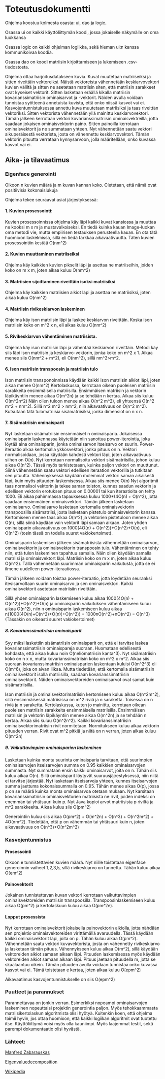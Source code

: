 # Toteutusdokumentti

Ohjelma koostuu kolmesta osasta: ui, dao ja logic.

Osassa ui on kaikki käyttöliittymän koodi, jossa jokaiselle näkymälle on oma luokkansa

Osassa logic on kaikki ohjelman logiikka, sekä hieman ui:n kanssa kommunikoivaa koodia.

Osassa dao on koodi matriisin kirjoittamiseen ja lukemiseen .csv-tiedostosta.

Ohjelma ottaa harjoitusdatakseen kuvia. Kuvat muutetaan matriiseiksi ja sitten riveittäin vektoreiksi. 
Näistä vektoreista vähennetään keskiarvovektori kuvien väliltä ja sitten ne asetetaan matriisin siten, että matriisin sarakkeet ovat kyseiset vektorit.
Sitten lasketaan eräällä kikalla matriisin kovarianssimatriisin ominaisarvot ja -vektorit. 
Näiden avulla voidaan tunnistaa syötteenä annetuista kuvista, että onko niissä kasvot vai ei.
Kasvojentunnistuksessa annettu kuva muutetaan matriisiksi ja taas riveittän vektoriksi. Sitten vektorista vähennetään yllä mainittu keskiarvovektori.
Tämän jälkeen kerrotaan vektori kovarianssimatriisin ominaisvektreilla, jotta saadaan jokaisen ominaisvektorin paino.
Sitten painoilla kerrotaan ominaisvektorit ja ne summataan yhteen.
Nyt vähennetään saatu vektori alkuperäisestä vektorista, josta on vähennettu keskiarvovektori.
Tämän vektorin pituutta verrataan kynnysarvoon, jolla määritellään, onko kuvassa kasvot vai ei.

## Aika- ja tilavaatimus
### Eigenface generointi

Olkoon n kuvien määrä ja m kuvan kannan koko. 
Oletetaan, että nämä ovat positiivisia kokonaislukuja

Ohjelma tekee seuraavat asiat järjestyksessä:

#### 1. Kuvien prosessointi:
Kuvien prosessoinnissa ohjelma käy läpi kaikki kuvat kansiossa ja muuttaa ne kooksi m x m ja mustavalkoiseksi.
En tiedä kuinka kauan Image-luokan oma metodi vie, mutta empiirisen testauksen perusteella kauan. En ota tätä huomioon laskelmissa, sillä en tiedä tarkkaa aikavaativuutta.
Täten kuvien prosessointiin kestää O(nm^2)

#### 2. Kuvien muuttaminen matriiseiksi
Ohjelma käy kaikkien kuvien pikselit läpi ja asettaa ne matriiseihin, joiden koko on m x m, joten aikaa kuluu O(nm^2)

#### 3. Matriisien sijoittaminen riveittäin isoksi matriisiksi
Ohjelma käy kaikkien matriisien alkiot läpi ja asettaa ne matriisiksi, joten aikaa kuluu O(nm^2)

#### 4. Matriisin rivikeskiarvon laskeminen
Ohjelma käy ison matriisin läpi ja laskee keskiarvon riveittäin. Koska ison matriisin koko on m^2 x n, eli aikaa kuluu O(nm^2)

#### 5. Rivikeskiarvon vähentäminen matriisista.
Ohjelma käy ison matriisin läpi ja vähentää keskiarvon riveittäin. Metodi käy siis läpi ison matriisin ja keskiarvo-vektorin, jonka koko on m^2 x 1.
Aikaa menee siis O(nm^2 + m^2), eli O(nm^2), sillä nm^2>m^2.

#### 6. Ison matriisin transpoosin ja matriisin tulo
Ison matriisin transponoinnissa käydään kaikki ison matriisin alkiot läpi, joten aikaa menee O(nm^2)
Kertolaskussa, kerrotaan oikean puoleisen matriisin sarakkeita ensimmäisella matriisilla. Ensimmäisen matriisin ja vektorin läpikäyntiin menee aikaa O(m^2n) ja se tehdään n kertaa. Aikaa siis kuluu O(m^2n^2)
Näin ollen tuloon menee aikaa O(n^2 m^2), eli yhteensä O(n^2 m^2 + nm^2). Sillä n^2 m^2 > nm^2, niin aikavaativuus on O(n^2 m^2).
Kutsutaan tätä tulomatriisia sisämatriisiksi, jonka dimensiot on n x n.

#### 7. Sisämatriisin ominaisparit
Nyt lasketaan sisämatriisin ensimmäiset n ominaisparia. Jokaisessa ominaisparin laskennassa käytetään niin sanottua power-iterointia, joka löytää aina ominaisparin, jonka ominaisarvon itseisarvo on suurin. 
Power-iteraatio alkaa kertomalla ykkösvektori, jonka pituus on n. Vektori normalisoidaan, jossa käydään kahdesti vektori läpi, joten aikavaativuus siihen on O(n).
Nyt kerrotaan normalisoitu vektori sisämatriisilla, johon kuluu aikaa O(n^2). Tässä myös tarkistetaaan, kuinka paljon vektori on muuttunut. Siinä vähennetään saatu vektori edellisen iteraation vektorilla ja tutkitaan sen pituutta. Vähennyksessä käydään molemmat vektori saman aikaisesti  läpi, kuin myös pituuden laskemisessa. Aikaa siis menee O(n)
Nyt algoritmit taas normalisoi vektorin ja tekee saman toiston, kunnes saadun vektorin ja edellisen vektorin erotuksen pituus on 0.00001 tai kun iteraatioita on tehty 1000.
Eli aikaa pahimmassa tapauksessa kuluu 1000*(4O(n) + O(n^2), jotta saadaan ensimmäinen ominaisvektori.
Tämän jälkeen lasketaan ominaisarvo.
Ominaisarvo lasketaan kertomalla ominaisvektorin transpoosilla sisämatriisi, josta lasketaan pistetulo ominaisvektorin kanssa.
Kertomiseen menee taas aikaa O(n^2) ja vektorien pistetuloon menee aikaa O(n), sillä siinä käydään vain vektorit läpi samaan aikaan.
Joten yhden ominaisparin aikavaativuus on 1000(4O(n) + O(n^2))+O(n^2)+O(n), eli O(n^2) (tosin tässä on todella suuret vakiokertoimet).

Ominaisparin laskemisen jälkeen sisämatriisista vähennetään ominaisarvon, ominaisvektorin ja ominaisvektorin transpoosin tulo. Vähentäminen on tehty niin, että tulon laskeminen tapahtuu samalla. Näin ollen käydään samalla matriisi ja ominaisvektort läpi. Matriisin koko on m x m, joten aikaa kuluu O(m^2). Tällä vähennetään suurimman ominaisparin vaikutusta, jotta se ei ilmene uudelleen power-iteraatiossa.

Tämän jälkeen voidaan toistaa power-iteraatio, jotta löydetään seuraaksi itesisarvoltaan suurin ominaisarvo ja sen ominaisvektori. Kaikki ominaisvektorit asetetaan matriisiin riveittäin.

Sillä yhden ominaisparin laskemiseen kuluu aikaa 1000(4O(n) + O(n^2))+O(n^2)+O(n) ja ominaisparin vaikutuksen vähentämiseen kuluu aikaa O(n^2), niin n ominaisparin laskemiseen kuluu aikaa n(1000(4O(n)+O(n^2)+O(n))+O(n^2)) = 1000nO(n^2)+nO(n^2) = O(n^3) (Tässäkin on oikeasti suuret vakiokertoimet)

##### 8. Kovarianssimatriisin ominaisparit
Syy miksi laskettiin sisämatriisin ominaisparit on, että ei tarvitse laskea kovarianssimatriisin ominaispareja suoraan. Huomataan edellisestä kohdasta, että aikaa kuluu noin O(neliömatriisin kanta^3). Nyt sisämatriisin koko on n x n, mutta kovarianssimatriisin koko on m^2 x m^2. Aikaa siis suoraan kovarianssimatriisin ominaisparien laskentaan kuluisi O(m^2^3) eli O(m^6), joka on aivan liikaa. Mutta tiedetään, että kertomalla sisämatriisin ominaisvektorit isolla matriisilla, saadaan kovarianssimatriisin ominaisvektorit. Näiden ominaisvektoreiden ominaisarvot ovat samat kuin sisämatriisilla.

Ison matriisin ja ominaisvektorimatriisin kertomiseen kuluu aikaa O(n^2m^2), sillä ensimmäisessä matriisissa on m^2 riviä ja n saraketta. Toisessa on n riviä ja n saraketta. Kertolaskussa, kuten jo mainittu, kerrotaan oikean puoleisen matriisin sarakkeita ensimmäisella matriisilla. Ensimmäisen matriisin ja vektorin läpikäyntiin menee aikaa O(m^2n) ja se tehdään n kertaa. Aikaa siis kuluu O(m^2n^2).
Kaikki kovarianssimatriisin ominaisvektorimatriisin rivit normitetaan. Normitukseen kuluu aikaa vektorin pituuden verran. Rivit ovat m^2 pitkiä ja niitä on n verran, joten aikaa kuluu O(m^2n)

##### 9. Vaikuttavimpien ominaisparien laskeminen
Lasketaan kuinka monta suurinta ominaisparia tarvitaan, että suurimpien ominaisarvojen itseisarvojen summa on 0.95 kaikkien ominaisarvojen summasta.
Nyt summataan ensin kaikki ominaisarvot, joita on n. Tähän siis kuluu aikaa O(n). 
Sillä ominaisparit löytyvät suuruusjäjrestyksessä, niin niitä ei tarvitse järjestää. Nyt lasketaan itseisarvoja yhteen, kunnes itseisarvojen summa jaettuma kokonaissummalla on 0.95. Tähän menee aikaa O(p), jossa p on se määrä kuinka monta ominaisarvoa otetaan mukaan.
Nyt karsitaan kovarianssimatriisin ominaisvektorien matriisista ne rivit, joiden indeksi on enemmän tai yhtäsuuri kuin p.
Nyt Java kopioi arvot matriisista p riviltä ja m^2 sarakkeelta.
Aikaa kuluu siis O(pm^2)

Generointiin kuluu siis aikaa O(pm^2) + O(m^2n) + O(n^3) + O(n^2m^2) + 4O(nm^2). Tiedetään, että p on vähemmän tai yhtäsuuri kuin n, joten
aikavaativuus on O(n^3)+O(n^2m^2)

### Kasvojentunnistus

#### Prosessointi
Olkoon e tunnistettavien kuvien määrä. Nyt niille toistetaan eigenface generoinnin vaiheet 1,2,3,5, sillä rivikeskiarvo on tunnettu. Tähän kuluu aikaa O(em^2)

#### Painovektorit
Jokainen tunnistettavan kuvan vektori kerrotaan vaikuttavimpien ominaisvektoreiden matriisin transpoosilla. Transpoosinlaskemiseen kuluu aikaa O(pm^2) ja kertolaskuun kuluu aikaa O(pm^2e). 

#### Lopput prosessista
Nyt kerrotaan ominaisvektorit jokaisella painovektorin alkiolla, jotta nähdään sen projektio ominaisvektoreiden virittämällä avaruudella. Tässä käydään kaikki ominaisvektorit läpi, joita on p. Tähän kuluu aikaa O(pm^2). Vähennetään saatu vektori kuvavektorista, josta on vähennetty rivikeskiarvo ja lasketaan tämän pituus.
Vähennykseen kuluu aikaa O(m^2), sillä käydään vektoreiden alkiot samaan aikaan läpi. Pituuden laskemisessa myös käydään vektoreiden alkiot samaan aikaan läpi.
Pituus jaetaan pituudella m, jotta se skaalaantuu oikein. Tämän pituuden avulla voidaan tunnistaa onko kuvassa kasvot vai ei.
Tämä toistetaan e kertaa, joten aikaa kuluu O(epm^2)

Aikavaatimus kasvojentunnistukselle on siis O(epm^2)

### Puutteet ja parannukset

Parannettavaa on jonkin verran. Esimerkiksi nopeampi ominaisarvojen laskeminen nopeuttaisi projektin generointia paljon. Myös tehokkaammasta matriisikertolaskun algoritmista olisi hyötyä. Kuitenkin koen, että ohjelma toimii hyvin, jos ottaa huomioon, että kaikki logiikan algoritmit ovat tuotettu itse. Käyttöliittymä voisi myös olla kauniimpi. Myös laajemmat testit, sekä parempi dokumentaatio olisi hyvästä.

### Lähteet:

[Manfred Zabarauskas](http://blog.manfredas.com/eigenfaces-tutorial/)

[Eigenvaluedecomposition](https://medium.com/@louisdevitry/intuitive-tutorial-on-eigenvalue-decomposition-in-numpy-af0062a4929b)

[Wikipedia](https://en.wikipedia.org/wiki/Eigenface)

